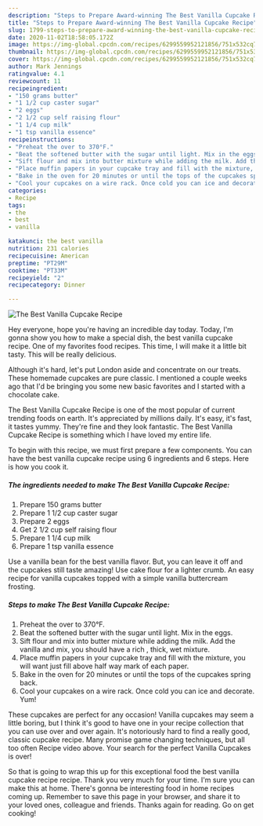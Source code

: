```yaml
---
description: "Steps to Prepare Award-winning The Best Vanilla Cupcake Recipe"
title: "Steps to Prepare Award-winning The Best Vanilla Cupcake Recipe"
slug: 1799-steps-to-prepare-award-winning-the-best-vanilla-cupcake-recipe
date: 2020-11-02T18:58:05.172Z
image: https://img-global.cpcdn.com/recipes/6299559952121856/751x532cq70/the-best-vanilla-cupcake-recipe-recipe-main-photo.jpg
thumbnail: https://img-global.cpcdn.com/recipes/6299559952121856/751x532cq70/the-best-vanilla-cupcake-recipe-recipe-main-photo.jpg
cover: https://img-global.cpcdn.com/recipes/6299559952121856/751x532cq70/the-best-vanilla-cupcake-recipe-recipe-main-photo.jpg
author: Mark Jennings
ratingvalue: 4.1
reviewcount: 11
recipeingredient:
- "150 grams butter"
- "1 1/2 cup caster sugar"
- "2 eggs"
- "2 1/2 cup self raising flour"
- "1 1/4 cup milk"
- "1 tsp vanilla essence"
recipeinstructions:
- "Preheat the over to 370°F."
- "Beat the softened butter with the sugar until light. Mix in the eggs."
- "Sift flour and mix into butter mixture while adding the milk. Add the vanilla and mix, you should have a rich , thick, wet mixture."
- "Place muffin papers in your cupcake tray and fill with the mixture, you will want just fill above half way mark of each paper."
- "Bake in the oven for 20 minutes or until the tops of the cupcakes spring back."
- "Cool your cupcakes on a wire rack. Once cold you can ice and decorate. Yum!"
categories:
- Recipe
tags:
- the
- best
- vanilla

katakunci: the best vanilla 
nutrition: 231 calories
recipecuisine: American
preptime: "PT29M"
cooktime: "PT33M"
recipeyield: "2"
recipecategory: Dinner

---
```



![The Best Vanilla Cupcake Recipe](https://img-global.cpcdn.com/recipes/6299559952121856/751x532cq70/the-best-vanilla-cupcake-recipe-recipe-main-photo.jpg)

Hey everyone, hope you're having an incredible day today. Today, I'm gonna show you how to make a special dish, the best vanilla cupcake recipe. One of my favorites food recipes. This time, I will make it a little bit tasty. This will be really delicious.

Although it&#39;s hard, let&#39;s put London aside and concentrate on our treats. These homemade cupcakes are pure classic. I mentioned a couple weeks ago that I&#39;d be bringing you some new basic favorites and I started with a chocolate cake.

The Best Vanilla Cupcake Recipe is one of the most popular of current trending foods on earth. It's appreciated by millions daily. It's easy, it's fast, it tastes yummy. They're fine and they look fantastic. The Best Vanilla Cupcake Recipe is something which I have loved my entire life.


To begin with this recipe, we must first prepare a few components. You can have the best vanilla cupcake recipe using 6 ingredients and 6 steps. Here is how you cook it.

<!--inarticleads1-->

##### The ingredients needed to make The Best Vanilla Cupcake Recipe:

1. Prepare 150 grams butter
1. Prepare 1 1/2 cup caster sugar
1. Prepare 2 eggs
1. Get 2 1/2 cup self raising flour
1. Prepare 1 1/4 cup milk
1. Prepare 1 tsp vanilla essence


Use a vanilla bean for the best vanilla flavor. But, you can leave it off and the cupcakes still taste amazing! Use cake flour for a lighter crumb. An easy recipe for vanilla cupcakes topped with a simple vanilla buttercream frosting. 

<!--inarticleads2-->

##### Steps to make The Best Vanilla Cupcake Recipe:

1. Preheat the over to 370°F.
1. Beat the softened butter with the sugar until light. Mix in the eggs.
1. Sift flour and mix into butter mixture while adding the milk. Add the vanilla and mix, you should have a rich , thick, wet mixture.
1. Place muffin papers in your cupcake tray and fill with the mixture, you will want just fill above half way mark of each paper.
1. Bake in the oven for 20 minutes or until the tops of the cupcakes spring back.
1. Cool your cupcakes on a wire rack. Once cold you can ice and decorate. Yum!


These cupcakes are perfect for any occasion! Vanilla cupcakes may seem a little boring, but I think it&#39;s good to have one in your recipe collection that you can use over and over again. It&#39;s notoriously hard to find a really good, classic cupcake recipe. Many promise game changing techniques, but all too often Recipe video above. Your search for the perfect Vanilla Cupcakes is over! 

So that is going to wrap this up for this exceptional food the best vanilla cupcake recipe recipe. Thank you very much for your time. I'm sure you can make this at home. There's gonna be interesting food in home recipes coming up. Remember to save this page in your browser, and share it to your loved ones, colleague and friends. Thanks again for reading. Go on get cooking!
